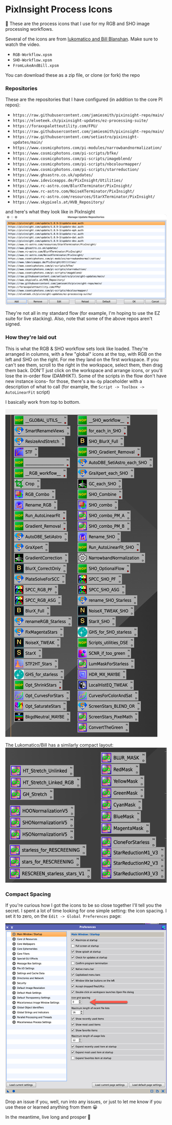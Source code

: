 # PixInsight Process Icons

:wave: These are the process icons that I use for my RGB and SHO image processing workflows.

Several of the icons are from [lukomatico and Bill
Blanshan](https://www.youtube.com/watch?v=SQmFFkF6XhM). Make sure to
watch the video.

- `RGB-Workflow.xpsm`
- `SHO-Workflow.xpsm`
- `FromLukeAndBill.xpsm`

You can download these as a zip file, or clone (or fork) the repo

### Repositories
These are the repositories that I have configured (in addition to the core PI repos):

- `https://raw.githubusercontent.com/jamiesmith/pixinsight-repo/main/`
- `https://elveteek.ch/pixinsight-updates/ez-processing-suite/`
- `https://foraxxpaletteutility.com/FPU/`
- `https://raw.githubusercontent.com/jamiesmith/pixinsight-repo/main/`
- `https://raw.githubusercontent.com/setiastro/pixinsight-updates/main/`
- `https://www.cosmicphotons.com/pi-modules/narrowbandnormalization/`
- `https://www.cosmicphotons.com/pi-scripts/bfke/`
- `https://www.cosmicphotons.com/pi-scripts/imageblend/`
- `https://www.cosmicphotons.com/pi-scripts/nbcolourmapper/`
- `https://www.cosmicphotons.com/pi-scripts/starreduction/`
- `https://www.ghsastro.co.uk/updates/`
- `https://www.ideviceapps.de/PixInsight/Utilities/`
- `https://www.rc-astro.com/BlurXTerminator/PixInsight/`
- `https://www.rc-astro.com/NoiseXTerminator/PixInsight/`
- `https://www.rc-astro.com/resources/StarXTerminator/PixInsight/`
- `https://www.skypixels.at/HVB_Repository/`

and here's what they look like in PixInsight
![PixInsight Repositories](/images/manage-repositories.png?raw=true "PixInsight Repositories")

They're not all in my standard flow (for example, I'm hoping to use the EZ suite
for live stacking). Also, note that some of the above repos aren't signed.

### How they're laid out

This is what the RGB & SHO workflow sets look like loaded. They're arranged in
columns, with a few "global" icons at the top, with RGB on the left and SHO on
the right. For me they land on the first workspace. If you can't see them,
scroll to the right in the workspace, select them, then drag them back. DON'T
just click on the workspace and arrange icons, or you'll lose the in-order flow
(DAMHIKT). Some of the scripts in the flow don't have new instance icons- for those, there's a `No-Op` placeholder with a description of what to call (for example, the `Script -> Toolbox -> AutoLinearFit` script)

I basically work from top to bottom.

![Processing Workflows](/images/rgb-and-sho-workflows.png?raw=true "Processing Workflows")

The Lukomatico/Bill has a similarly compact layout:
![Lukomatico/Bill icons](/images/lukomatico-and-bill.png?raw=true "Lukomatico/Bill icons")

### Compact Spacing
If you're curious how I got the icons to be so close together I'll tell you the
secret. I spent a lot of time looking for one simple setting: the icon
spacing. I set it to zero, on the `Edit -> Global Preferences` page:

![Nice and tidy](/images/grid-spacing.png?raw=true "Compact workflow")

Drop an issue if you, well, run into any issues, or just to let me know if you
use these or learned anything from them :grinning:

In the meantime, live long and prosper :vulcan_salute:
